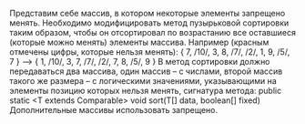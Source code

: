 Представим себе массив, в котором некоторые элементы запрещено менять. Необходимо
модифицировать метод пузырьковой сортировки таким образом, чтобы он отсортировал
по возрастанию все оставшиеся (которые можно менять) элементы массива. Например
(красным отмечены цифры, которые нельзя менять):
{ 7, /10/, 3, 8, /7/, /2/, 1, 9, /5/, 7 } –> { 1, /10/, 3, 7, /7/, /2/, 7, 8, /5/, 9 }
В метод сортировки должно передаваться два массива, один массив – с числами, второй
массив такого же размера – с логическими значениями, указывающими на элементы
позицию которых нельзя менять, сигнатура метода:
public static <T extends Comparable<T>> void sort(T[] data, boolean[] fixed)
Дополнительные массивы использовать запрещено.
